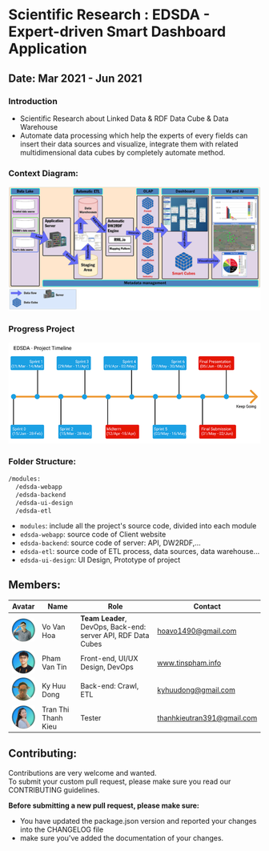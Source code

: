 # Scientific Research : EDSDA - Expert-driven Smart Dashboard Application

## Date: Mar 2021 - Jun 2021

### Introduction

- Scientific Research about Linked Data & RDF Data Cube & Data Warehouse
- Automate data processing which help the experts of every fields can insert their data sources and visualize, integrate them with related multidimensional data cubes by completely automate method.

### Context Diagram:

<img src="./assets/context-diagram.png" alt="context-diagram" width="800" />

### Progress Project

<img src="./assets/edsda-project-timeline.png" alt="project-timeline" width="600"/>

### Folder Structure:

```
/modules:
  /edsda-webapp
  /edsda-backend
  /edsda-ui-design
  /edsda-etl
```

- `modules`: include all the project's source code, divided into each module
- `edsda-webapp`: source code of Client website
- `edsda-backend`: source code of server: API, DW2RDF,...
- `edsda-etl`: source code of ETL process, data sources, data warehouse...
- `edsda-ui-design`: UI Design, Prototype of project

## Members:

| Avatar                                                   | Name                | Role                                                          | Contact                    |
| -------------------------------------------------------- | ------------------- | ------------------------------------------------------------- | -------------------------- |
| <img src="./assets/avatar-members/hoa.png" width="50"/>  | Vo Van Hoa          | **Team Leader**, DevOps, Back-end: server API, RDF Data Cubes | hoavo1490@gmail.com        |
| <img src="./assets/avatar-members/tin.png" width="50"/>  | Pham Van Tin        | Front-end, UI/UX Design, DevOps                               | www.tinspham.info          |
| <img src="./assets/avatar-members/dong.png" width="50"/> | Ky Huu Dong         | Back-end: Crawl, ETL                                          | kyhuudong@gmail.com        |
| <img src="./assets/avatar-members/kieu.png" width="50"/> | Tran Thi Thanh Kieu | Tester                                                        | thanhkieutran391@gmail.com |

## Contributing:

Contributions are very welcome and wanted.<br>
To submit your custom pull request, please make sure you read our CONTRIBUTING guidelines.

**Before submitting a new pull request, please make sure:**

- You have updated the package.json version and reported your changes into the CHANGELOG file
- make sure you've added the documentation of your changes.
